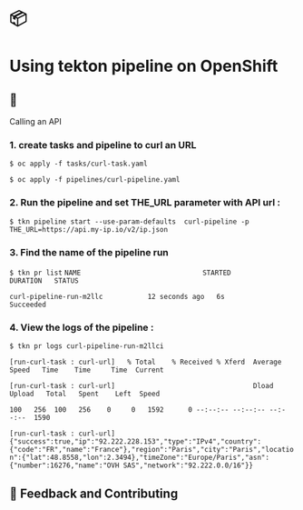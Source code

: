 # 📦 
# Using tekton pipeline on OpenShift

## 🚀 
Calling an API

### 1. create tasks and pipeline to curl an URL

`$ oc apply -f tasks/curl-task.yaml`

`$ oc apply -f pipelines/curl-pipeline.yaml`

### 2. Run the pipeline and set THE_URL parameter with API url :

`$ tkn pipeline start --use-param-defaults  curl-pipeline -p THE_URL=https://api.my-ip.io/v2/ip.json`

### 3. Find the name of the pipeline run

`$ tkn pr list`
`NAME                              STARTED          DURATION   STATUS`

`curl-pipeline-run-m2llc           12 seconds ago   6s         Succeeded`

### 4. View the logs of the pipeline :

`$ tkn pr logs curl-pipeline-run-m2llci`

`[run-curl-task : curl-url]   % Total    % Received % Xferd  Average Speed   Time    Time     Time  Current`

`[run-curl-task : curl-url]                                  Dload  Upload   Total   Spent    Left  Speed`

`100   256  100   256    0     0   1592      0 --:--:-- --:--:-- --:--:--  1590`

`[run-curl-task : curl-url] {"success":true,"ip":"92.222.228.153","type":"IPv4","country":{"code":"FR","name":"France"},"region":"Paris","city":"Paris","location":{"lat":48.8558,"lon":2.3494},"timeZone":"Europe/Paris","asn":{"number":16276,"name":"OVH SAS","network":"92.222.0.0/16"}}`


## 💭 Feedback and Contributing









